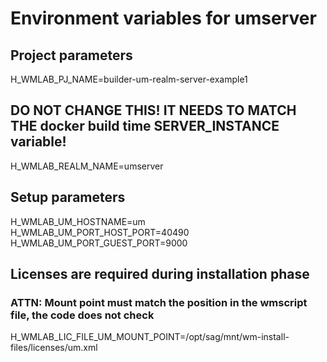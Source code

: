 
# Environment variables for umserver

## Project parameters

H_WMLAB_PJ_NAME=builder-um-realm-server-example1

## DO NOT CHANGE THIS! IT NEEDS TO MATCH THE docker build time SERVER_INSTANCE variable! #############

H_WMLAB_REALM_NAME=umserver

## Setup parameters

H_WMLAB_UM_HOSTNAME=um
H_WMLAB_UM_PORT_HOST_PORT=40490
H_WMLAB_UM_PORT_GUEST_PORT=9000

## Licenses are required during installation phase

### ATTN: Mount point must match the position in the wmscript file, the code does not check

H_WMLAB_LIC_FILE_UM_MOUNT_POINT=/opt/sag/mnt/wm-install-files/licenses/um.xml
